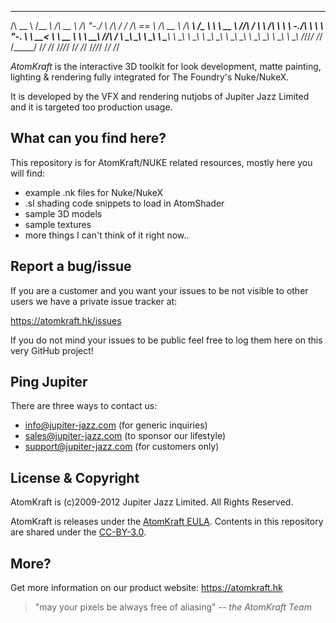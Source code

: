  ______     ______   ______     __    __     __  __     ______     ______     ______   ______  
/\  __ \   /\__  _\ /\  __ \   /\ "-./  \   /\ \/ /    /\  == \   /\  __ \   /\  ___\ /\__  _\ 
\ \  __ \  \/_/\ \/ \ \ \/\ \  \ \ \-./\ \  \ \  _"-.  \ \  __<   \ \  __ \  \ \  __\ \/_/\ \/ 
 \ \_\ \_\    \ \_\  \ \_____\  \ \_\ \ \_\  \ \_\ \_\  \ \_\ \_\  \ \_\ \_\  \ \_\      \ \_\ 
  \/_/\/_/     \/_/   \/_____/   \/_/  \/_/   \/_/\/_/   \/_/ /_/   \/_/\/_/   \/_/       \/_/ 

*AtomKraft* is the interactive 3D toolkit for look development, matte painting, lighting & rendering fully integrated for The Foundry's Nuke/NukeX.

It is developed by the VFX and rendering nutjobs of Jupiter Jazz Limited and it is targeted too production usage.

What can you find here?
-----------------------

This repository is for AtomKraft/NUKE related resources, mostly here you will find:

- example .nk files for Nuke/NukeX
- .sl shading code snippets to load in AtomShader
- sample 3D models
- sample textures
- more things I can't think of it right now..


Report a bug/issue
------------------

If you are a customer and you want your issues to be not visible to other users we have a private issue tracker at:

  https://atomkraft.hk/issues

If you do not mind your issues to be public feel free to log them here on this very GitHub project!

Ping Jupiter
------------

There are three ways to contact us:

* info@jupiter-jazz.com (for generic inquiries)
* sales@jupiter-jazz.com (to sponsor our lifestyle)
* support@jupiter-jazz.com (for customers only)

License & Copyright
-------------------

AtomKraft is (c)2009-2012 Jupiter Jazz Limited. All Rights Reserved.

AtomKraft is releases under the [AtomKraft EULA](https://atomkraft.hk/eula).
Contents in this repository are shared under the [CC-BY-3.0](http://creativecommons.org/licenses/by/3.0/).

More?
-----

Get more information on our product website: https://atomkraft.hk

> "may your pixels be always free of aliasing" -- _the AtomKraft Team_
